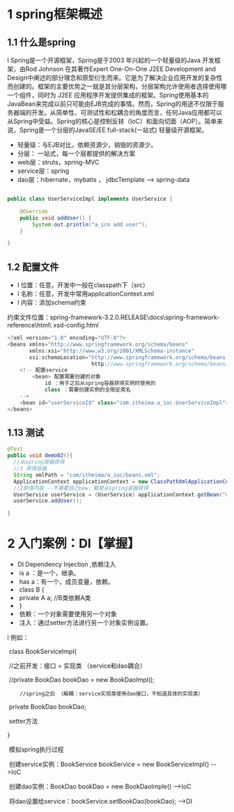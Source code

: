 # 1 spring框架概述

## 1.1 什么是spring

l Spring是一个开源框架，Spring是于2003 年兴起的一个轻量级的Java 开发框架，由Rod Johnson 在其著作Expert One-On-One J2EE Development and Design中阐述的部分理念和原型衍生而来。它是为了解决企业应用开发的复杂性而创建的。框架的主要优势之一就是其分层架构，分层架构允许使用者选择使用哪一个组件，同时为 J2EE 应用程序开发提供集成的框架。Spring使用基本的JavaBean来完成以前只可能由EJB完成的事情。然而，Spring的用途不仅限于服务器端的开发。从简单性、可测试性和松耦合的角度而言，任何Java应用都可以从Spring中受益。Spring的核心是控制反转（IoC）和面向切面（AOP）。简单来说，Spring是一个分层的JavaSE/EE full-stack(一站式) 轻量级开源框架。

- 轻量级：与EJB对比，依赖资源少，销毁的资源少。
- 分层： 一站式，每一个层都提供的解决方案
- web层：struts，spring-MVC
- service层：spring
- dao层：hibernate，mybatis ， jdbcTemplate  --> spring-data



```java

public class UserServiceImpl implements UserService {

	@Override
	public void addUser() {
		System.out.println("a_ico add user");
	}

}
```

## 1.2 配置文件

- l 位置：任意，开发中一般在classpath下（src）
- l 名称：任意，开发中常用applicationContext.xml
- l 内容：添加schema约束

​	约束文件位置：spring-framework-3.2.0.RELEASE\docs\spring-framework-reference\html\ xsd-config.html

```java
<?xml version="1.0" encoding="UTF-8"?>
<beans xmlns="http://www.springframework.org/schema/beans"
       xmlns:xsi="http://www.w3.org/2001/XMLSchema-instance"
       xsi:schemaLocation="http://www.springframework.org/schema/beans 
       					   http://www.springframework.org/schema/beans/spring-beans.xsd">
	<!-- 配置service 
		<bean> 配置需要创建的对象
			id ：用于之后从spring容器获得实例时使用的
			class ：需要创建实例的全限定类名
	-->
	<bean id="userServiceId" class="com.itheima.a_ioc.UserServiceImpl"></bean>
</beans>
```

## 1.13 测试

```java
@Test
public void demo02(){
  //从spring容器获得
  //1 获得容器
  String xmlPath = "com/itheima/a_ioc/beans.xml";
  ApplicationContext applicationContext = new ClassPathXmlApplicationContext(xmlPath);
  //2获得内容 --不需要自己new，都是从spring容器获得
  UserService userService = (UserService) applicationContext.getBean("userServiceId");
  userService.addUser();

}
```



# 2 入门案例：DI【掌握】

-  DI Dependency Injection ,依赖注入
- ​	is a ：是一个，继承。
- ​	has a：有一个，成员变量，依赖。
- ​		class B {
- ​           private A a;   //B类依赖A类
- ​        }
- ​	依赖：一个对象需要使用另一个对象
- ​	注入：通过setter方法进行另一个对象实例设置。



l 例如：

​	class BookServiceImpl{

​        //之前开发：接口 = 实现类  （service和dao耦合）

​		//private BookDao bookDao = new BookDaoImpl();

 		//spring之后 （解耦：service实现类使用dao接口，不知道具体的实现类）

​		private BookDao bookDao;

​		setter方法

   }

​	模拟spring执行过程

​	创建service实例：BookService bookService = new BookServiceImpl()		-->IoC  <bean>

​	创建dao实例：BookDao bookDao = new BookDaoImple()				-->IoC

​	将dao设置给service：bookService.setBookDao(bookDao);				-->DI   <property>







